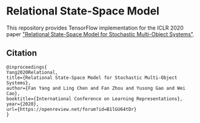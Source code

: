 # Relational State-Space Model

This repository provides TensorFlow implementation for the ICLR 2020 paper ["Relational State-Space Model for Stochastic Multi-Object Systems"](https://openreview.net/forum?id=B1lGU64tDr).


## Citation

```
@inproceedings{
Yang2020Relational,
title={Relational State-Space Model for Stochastic Multi-Object Systems},
author={Fan Yang and Ling Chen and Fan Zhou and Yusong Gao and Wei Cao},
booktitle={International Conference on Learning Representations},
year={2020},
url={https://openreview.net/forum?id=B1lGU64tDr}
}
```
